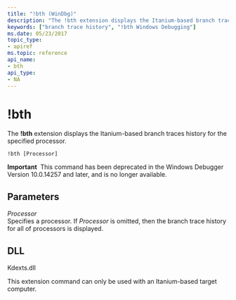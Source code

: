 ```yaml
---
title: "!bth (WinDbg)"
description: "The !bth extension displays the Itanium-based branch traces history for the specified processor."
keywords: ["branch trace history", "!bth Windows Debugging"]
ms.date: 05/23/2017
topic_type:
- apiref
ms.topic: reference
api_name:
- bth
api_type:
- NA
---
```


# !bth


The **!bth** extension displays the Itanium-based branch traces history for the specified processor.

```dbgcmd
!bth [Processor]
```

**Important**  This command has been deprecated in the Windows Debugger Version 10.0.14257 and later, and is no longer available.

 

## Parameters


<span id="_______Processor______"></span><span id="_______processor______"></span><span id="_______PROCESSOR______"></span> *Processor*   
Specifies a processor. If *Processor* is omitted, then the branch trace history for all of processors is displayed.

## DLL

Kdexts.dll

 

This extension command can only be used with an Itanium-based target computer.

